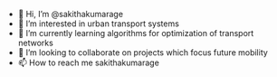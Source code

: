 - 👋 Hi, I’m @sakithakumarage
- 👀 I’m interested in urban transport systems 
- 🌱 I’m currently learning algorithms for optimization of transport networks
- 💞️ I’m looking to collaborate on projects which focus future mobility 
- 📫 How to reach me sakithakumarage

<!---
sakithakumarage/sakithakumarage is a ✨ special ✨ repository because its `README.md` (this file) appears on your GitHub profile.
You can click the Preview link to take a look at your changes.
--->
